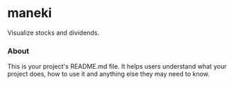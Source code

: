 maneki
======

 Visualize stocks and dividends.

### About

This is your project's README.md file. It helps users understand what your
project does, how to use it and anything else they may need to know.